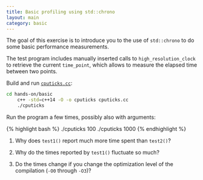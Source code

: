```yaml
---
title: Basic profiling using std::chrono
layout: main
category: basic
---
```


The goal of this exercise is to introduce you to the use of
`std::chrono` to do some basic performance measurements.

The test program includes manually inserted calls to
`high_resolution_clock` to retrieve the current `time_point`, which
allows to measure the elapsed time between two points.

Build and run
[`cputicks.cc`](https://github.com/infn-esc/esc15/hands-on/basic/cputicks.cc):

```sh
cd hands-on/basic
	c++ -std=c++14 -O -o cputicks cputicks.cc
	./cputicks
```

Run the program a few times, possibly also with arguments:

{% highlight bash %}
./cputicks 100
./cputicks 1000
{% endhighlight %}

1. Why does `test1()` report much more time spent than `test2()`?

2. Why do the times reported by `test1()` fluctuate so much?

3. Do the times change if you change the optimization level of the
   compilation (`-O0` through `-O3`)?
